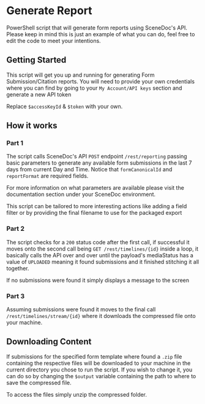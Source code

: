 # Generate Report
PowerShell script that will generate form reports using SceneDoc's API. Please keep in mind this is just an example of what you can do,
feel free to edit the code to meet your intentions.

## Getting Started
This script will get you up and running for generating Form Submission/Citation reports. 
You will need to provide your own credentials where you can find by going to your ```My Account/API keys``` section and generate a new API token

Replace `$accessKeyId` & `$token` with your own.

## How it works

### Part 1
The script calls SceneDoc's API `POST` endpoint ```/rest/reporting``` passing basic parameters to generate any available form submissions in the last 7 days from current Day and Time. Notice that `formCanonicalId` and `reportFormat` are required fields.

For more information on what parameters are available please visit the documentation section under your SceneDoc environment.

This script can be tailored to more interesting actions like adding a field filter or by providing the final filename to use for the packaged export

### Part 2
The script checks for a `200` status code after the first call, if successful it moves onto the second call being `GET /rest/timelines/{id}` inside a loop,
it basically calls the API over and over until the payload's mediaStatus has a value of `UPLOADED` meaning it found submissions and it finished stitching it all together.

If no submissions were found it simply displays a message to the screen

### Part 3
Assuming submissions were found it moves to the final call `/rest/timelines/stream/{id}` where it downloads the compressed file onto your machine.


## Downloading Content
If submissions for the specified form template where found a `.zip` file containing the respective files will be downloaded to your machine in the current directory you chose to run the script.
If you wish to change it, you can do so by changing the `$output` variable containing the path to where to save the compressed file.

To access the files simply unzip the compressed folder.

